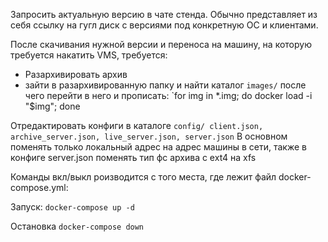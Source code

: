 Запросить актуальную версию в чате стенда. Обычно представляет из себя ссылку на гугл диск с версиями под конкретную ОС и клиентами.

После скачивания нужной версии и переноса на машину, на которую требуется накатить VMS, требуется:
- Разархивировать архив
- зайти в разархивированную папку и найти каталог `images/` после чего перейти в него и прописать:
	`for img in *.img; do docker load -i "$img"; done

Отредактировать конфиги в каталоге `config/ client.json, archive_server.json, live_server.json, server.json` В основном поменять только локальный адрес на адрес машины в сети, также  в конфиге server.json поменять тип фс архива с ext4 на xfs

Команды вкл/выкл роизводится с того места, где лежит файл docker-compose.yml:

Запуск: 
	`docker-compose up -d`

Остановка
	`docker-compose down`